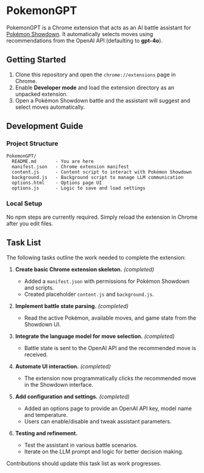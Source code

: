 # PokemonGPT

PokemonGPT is a Chrome extension that acts as an AI battle assistant for [Pokémon Showdown](https://pokemonshowdown.com). It automatically selects moves using recommendations from the OpenAI API (defaulting to **gpt-4o**).

## Getting Started

1. Clone this repository and open the `chrome://extensions` page in Chrome.
2. Enable **Developer mode** and load the extension directory as an unpacked extension.
3. Open a Pokémon Showdown battle and the assistant will suggest and select moves automatically.

## Development Guide

### Project Structure

```
PokemonGPT/
  README.md       - You are here
  manifest.json   - Chrome extension manifest
  content.js      - Content script to interact with Pokémon Showdown
  background.js   - Background script to manage LLM communication
  options.html    - Options page UI
  options.js      - Logic to save and load settings
```

### Local Setup

No npm steps are currently required. Simply reload the extension in Chrome after you edit files.

## Task List

The following tasks outline the work needed to complete the extension:

1. **Create basic Chrome extension skeleton.** *(completed)*
   - Added a `manifest.json` with permissions for Pokémon Showdown and scripts.
   - Created placeholder `content.js` and `background.js`.

2. **Implement battle state parsing.** *(completed)*
   - Read the active Pokémon, available moves, and game state from the Showdown UI.

3. **Integrate the language model for move selection.** *(completed)*
   - Battle state is sent to the OpenAI API and the recommended move is received.

4. **Automate UI interaction.** *(completed)*
   - The extension now programmatically clicks the recommended move in the Showdown interface.

5. **Add configuration and settings.** *(completed)*
   - Added an options page to provide an OpenAI API key, model name and temperature.
   - Users can enable/disable and tweak assistant parameters.

6. **Testing and refinement.**
   - Test the assistant in various battle scenarios.
   - Iterate on the LLM prompt and logic for better decision making.

Contributions should update this task list as work progresses.
